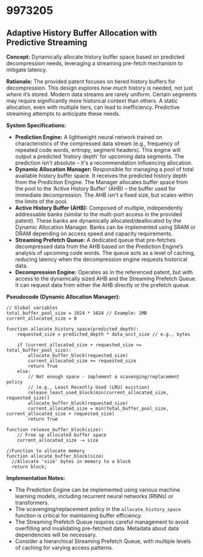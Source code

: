 # 9973205

## Adaptive History Buffer Allocation with Predictive Streaming

**Concept:** Dynamically allocate history buffer space based on predicted decompression needs, leveraging a streaming pre-fetch mechanism to mitigate latency.

**Rationale:** The provided patent focuses on tiered history buffers for decompression. This design explores *how much* history is needed, not just *where* it’s stored. Modern data streams are rarely uniform. Certain segments may require significantly more historical context than others. A static allocation, even with multiple tiers, can lead to inefficiency. Predictive streaming attempts to anticipate these needs.

**System Specifications:**

*   **Prediction Engine:** A lightweight neural network trained on characteristics of the compressed data stream (e.g., frequency of repeated code words, entropy, segment headers). This engine will output a predicted ‘history depth’ for upcoming data segments. The prediction isn't absolute – it's a recommendation influencing allocation.
*   **Dynamic Allocation Manager:**  Responsible for managing a pool of total available history buffer space.  It receives the predicted history depth from the Prediction Engine. The Manager allocates buffer space from the pool to the ‘Active History Buffer’ (AHB) – the buffer used for immediate decompression. The AHB isn't a fixed size, but scales within the limits of the pool.
*   **Active History Buffer (AHB):** Composed of multiple, independently addressable banks (similar to the multi-port access in the provided patent). These banks are dynamically allocated/deallocated by the Dynamic Allocation Manager.  Banks can be implemented using SRAM or DRAM depending on access speed and capacity requirements.
*   **Streaming Prefetch Queue:** A dedicated queue that pre-fetches decompressed data from the AHB based on the Prediction Engine’s analysis of upcoming code words. The queue acts as a level of caching, reducing latency when the decompression engine requests historical data.
*   **Decompression Engine:** Operates as in the referenced patent, but with access to the dynamically sized AHB and the Streaming Prefetch Queue. It can request data from either the AHB directly or the prefetch queue.

**Pseudocode (Dynamic Allocation Manager):**

```
// Global variables
total_buffer_pool_size = 1024 * 1024 // Example: 1MB
current_allocated_size = 0

function allocate_history_space(predicted_depth):
    requested_size = predicted_depth * data_unit_size // e.g., bytes
    
    if (current_allocated_size + requested_size <= total_buffer_pool_size):
        allocate_buffer_block(requested_size)
        current_allocated_size += requested_size
        return True
    else:
        // Not enough space - implement a scavenging/replacement policy
        // (e.g., Least Recently Used (LRU) eviction)
        release_least_used_block(min(current_allocated_size, requested_size))
        allocate_buffer_block(requested_size)
        current_allocated_size = min(total_buffer_pool_size, current_allocated_size + requested_size)
        return True
    
function release_buffer_block(size):
    // Free up allocated buffer space
    current_allocated_size -= size

//Function to allocate memory
function allocate_buffer_block(size)
  //Allocate 'size' bytes in memory to a block
  return block;
```

**Implementation Notes:**

*   The Prediction Engine can be implemented using various machine learning models, including recurrent neural networks (RNNs) or transformers.
*   The scavenging/replacement policy in the `allocate_history_space` function is critical for maintaining buffer efficiency.
*   The Streaming Prefetch Queue requires careful management to avoid overfilling and invalidating pre-fetched data.  Metadata about data dependencies will be necessary.
*   Consider a hierarchical Streaming Prefetch Queue, with multiple levels of caching for varying access patterns.